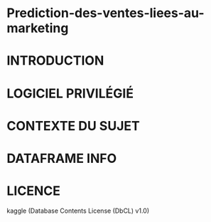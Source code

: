 # Prediction-des-ventes-liees-au-marketing

# INTRODUCTION

# LOGICIEL PRIVILÉGIÉ

# CONTEXTE DU SUJET

# DATAFRAME INFO

# LICENCE
kaggle (Database Contents License (DbCL) v1.0)
